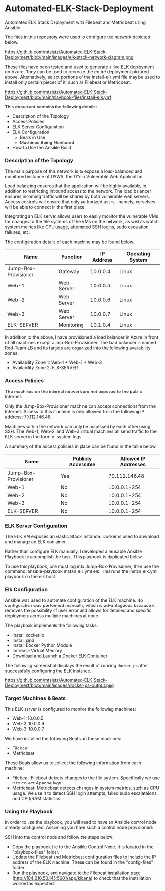 # Automated-ELK-Stack-Deployment
Automated ELK Stack Deployment with Filebeat and Metricbeat using Ansible

The files in this repository were used to configure the network depicted below.

https://github.com/mtslutz/Automated-ELK-Stack-Deployment/blob/main/images/elk-stack-network-diagram.png

These files have been tested and used to generate a live ELK deployment on Azure. They can be used to recreate the entire deployment pictured above. Alternatively, select portions of the install-elk.yml file may be used to install only certain pieces of it, such as Filebeat or Metricbeat.

https://github.com/mtslutz/Automated-ELK-Stack-Deployment/blob/main/playbook-files/install-elk.yml

This document contains the following details:
- Description of the Topology
- Access Policies
- ELK Server Configuration
- ELK Configuration
  - Beats in Use
  - Machines Being Monitored
- How to Use the Ansible Build


### Description of the Topology

The main purpose of this network is to expose a load-balanced and monitored instance of DVWA, the D*mn Vulnerable Web Application.

Load balancing ensures that the application will be highly available, in addition to restricting inbound access to the network. The load balancer ensures incoming traffic will be shared by both vulnerable web servers. Access controls will ensure that only authorized users--namely, ourselves--will be able to connect in the first place.

Integrating an ELK server allows users to easily monitor the vulnerable VMs for changes to the file systems of the VMs on the network, as well as watch system metrics like CPU usage, attempted SSH logins, sudo escalation failures, etc.

The configuration details of each machine may be found below.

| Name                 | Function   | IP Address | Operating System |
|----------------------|------------|------------|------------------|
| Jump-Box-Provisioner | Gateway    | 10.0.0.4   | Linux            |
| Web-1                | Web Server | 10.0.0.5   | Linux            |
| Web-2                | Web Server | 10.0.0.6   | Linux            |
| Web-3                | Web Server | 10.0.0.7   | Linux            |
| ELK-SERVER           | Monitoring | 10.1.0.4   | Linux            |

In addition to the above, I have provisioned a load balancer in Azure in front of all machines except Jump-Box-Provisioner. The load balancer is named Red-Team-LB and its targets are organized into the following availability zones:
- Availability Zone 1: Web-1 + Web-2 + Web-3
- Availability Zone 2: ELK-SERVER

### Access Policies

The machines on the internal network are not exposed to the public Internet. 

Only the Jump-Box-Provisioner machine can accept connections from the Internet. Access to this machine is only allowed from the following IP address: 70.112.146.48.

Machines within the network can only be accessed by each other using SSH. The Web-1, Web-2, and Web-3 virtual machines all send traffic to the ELK server in the form of system logs.

A summary of the access policies in place can be found in the table below.

| Name                 | Publicly Accessible | Allowed IP Addresses |
|----------------------|---------------------|----------------------|
| Jump-Box-Provisioner | Yes                 | 70.112.146.48        |
| Web-1                | No                  | 10.0.0.1-254         |
| Web-2                | No                  | 10.0.0.1-254         |
| Web-3                | No                  | 10.0.0.1-254         |
| ELK-SERVER           | No                  | 10.0.0.1-254         |

### ELK Server Configuration
The ELK VM exposes an Elastic Stack instance. Docker is used to download and manage an ELK container.

Rather than configure ELK manually, I developed a reusable Ansible Playbook to accomplish the task. This playbook is duplicated below.

To use this playbook, one must log into Jump-Box-Provisioner, then use the command: ansible-playbook install_elk.yml elk. This runs the install_elk.yml playbook on the elk host.

### Elk Configuration

Ansible was used to automate configuration of the ELK machine. No configuration was performed manually, which is advantageous because it removes the possibility of user error and allows for detailed and specific deployment across multiple machines at once.

The playbook implements the following tasks:
- Install docker.io
- Install pip3
- Install Docker Python Module
- Increase Virtual Memory
- Download and Launch a Docker ELK Container

The following screenshot displays the result of running `docker ps` after successfully configuring the ELK instance.

https://github.com/mtslutz/Automated-ELK-Stack-Deployment/blob/main/images/docker-ps-output.png

### Target Machines & Beats
This ELK server is configured to monitor the following machines:
- Web-1: 10.0.0.5
- Web-2: 10.0.0.6
- Web-3: 10.0.0.7

We have installed the following Beats on these machines:
- Filebeat
- Metricbeat

These Beats allow us to collect the following information from each machine:
- Filebeat: Filebeat detects changes to the file system. Specifically we use it to collect Apache logs.
- Metricbeat: Metricbeat detects changes in system metrics, such as CPU usage. We use it to detect SSH login attempts, failed sudo escalataions, and CPU/RAM statistics

### Using the Playbook
In order to use the playbook, you will need to have an Ansible control node already configured. Assuming you have such a control node provisioned: 

SSH into the control node and follow the steps below:
- Copy the playbook file to the Ansible Control Node. It is located in the "playbook-files" folder.
- Update the Filebeat and Metricbeat configuration files to include the IP address of the ELK machine. These can be found in the "config-files" folder.
- Run the playbook, and navigate to the Filebeat installation page (http://104.210.50.145:5601/app/kibana) to check that the installation worked as expected.
